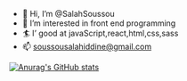 - 👋 Hi, I’m @SalahSoussou
- 👀 I’m interested in front end programming
- 🏄 I’ good at javaScript,react,html,css,sass
- 📫 soussousalahiddine@gmail.com

[![Anurag's GitHub stats](https://github-readme-stats.vercel.app/api?username=SalahSoussou)](https://github.com/anuraghazra/github-readme-stats)
